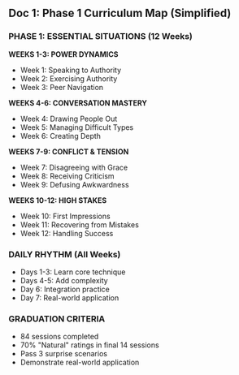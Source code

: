 ## Doc 1: Phase 1 Curriculum Map (Simplified)

### PHASE 1: ESSENTIAL SITUATIONS (12 Weeks)

**WEEKS 1-3: POWER DYNAMICS**

- Week 1: Speaking to Authority
- Week 2: Exercising Authority
- Week 3: Peer Navigation

**WEEKS 4-6: CONVERSATION MASTERY**

- Week 4: Drawing People Out
- Week 5: Managing Difficult Types
- Week 6: Creating Depth

**WEEKS 7-9: CONFLICT & TENSION**

- Week 7: Disagreeing with Grace
- Week 8: Receiving Criticism
- Week 9: Defusing Awkwardness

**WEEKS 10-12: HIGH STAKES**

- Week 10: First Impressions
- Week 11: Recovering from Mistakes
- Week 12: Handling Success

### DAILY RHYTHM (All Weeks)

- Days 1-3: Learn core technique
- Days 4-5: Add complexity
- Day 6: Integration practice
- Day 7: Real-world application

### GRADUATION CRITERIA

- 84 sessions completed
- 70% "Natural" ratings in final 14 sessions
- Pass 3 surprise scenarios
- Demonstrate real-world application
